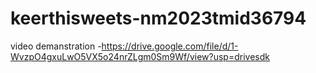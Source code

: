 # keerthisweets-nm2023tmid36794

video demanstration -https://drive.google.com/file/d/1-WvzpO4gxuLwO5VX5o24nrZLgm0Sm9Wf/view?usp=drivesdk
